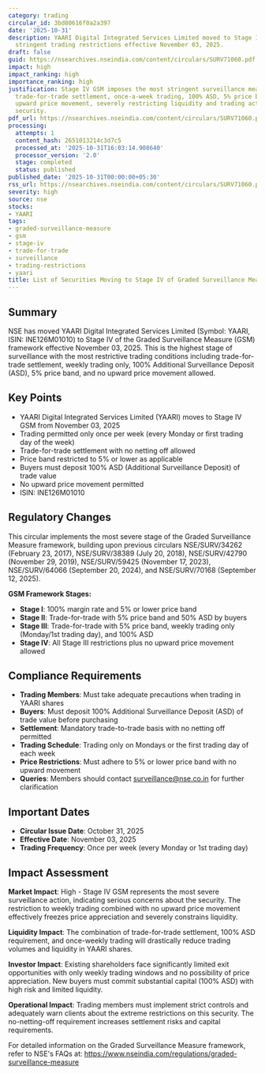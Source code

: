 ```yaml
---
category: trading
circular_id: 3bd80616f0a2a397
date: '2025-10-31'
description: YAARI Digital Integrated Services Limited moved to Stage IV of GSM with
  stringent trading restrictions effective November 03, 2025.
draft: false
guid: https://nsearchives.nseindia.com/content/circulars/SURV71060.pdf
impact: high
impact_ranking: high
importance_ranking: high
justification: Stage IV GSM imposes the most stringent surveillance measures including
  trade-for-trade settlement, once-a-week trading, 100% ASD, 5% price band, and no
  upward price movement, severely restricting liquidity and trading activity for affected
  security.
pdf_url: https://nsearchives.nseindia.com/content/circulars/SURV71060.pdf
processing:
  attempts: 1
  content_hash: 2651013214c3d7c5
  processed_at: '2025-10-31T16:03:14.908640'
  processor_version: '2.0'
  stage: completed
  status: published
published_date: '2025-10-31T00:00:00+05:30'
rss_url: https://nsearchives.nseindia.com/content/circulars/SURV71060.pdf
severity: high
source: nse
stocks:
- YAARI
tags:
- graded-surveillance-measure
- gsm
- stage-iv
- trade-for-trade
- surveillance
- trading-restrictions
- yaari
title: List of Securities Moving to Stage IV of Graded Surveillance Measure (GSM)
---
```


## Summary

NSE has moved YAARI Digital Integrated Services Limited (Symbol: YAARI, ISIN: INE126M01010) to Stage IV of the Graded Surveillance Measure (GSM) framework effective November 03, 2025. This is the highest stage of surveillance with the most restrictive trading conditions including trade-for-trade settlement, weekly trading only, 100% Additional Surveillance Deposit (ASD), 5% price band, and no upward price movement allowed.

## Key Points

- YAARI Digital Integrated Services Limited (YAARI) moves to Stage IV GSM from November 03, 2025
- Trading permitted only once per week (every Monday or first trading day of the week)
- Trade-for-trade settlement with no netting off allowed
- Price band restricted to 5% or lower as applicable
- Buyers must deposit 100% ASD (Additional Surveillance Deposit) of trade value
- No upward price movement permitted
- ISIN: INE126M01010

## Regulatory Changes

This circular implements the most severe stage of the Graded Surveillance Measure framework, building upon previous circulars NSE/SURV/34262 (February 23, 2017), NSE/SURV/38389 (July 20, 2018), NSE/SURV/42790 (November 29, 2019), NSE/SURV/59425 (November 17, 2023), NSE/SURV/64066 (September 20, 2024), and NSE/SURV/70168 (September 12, 2025).

**GSM Framework Stages:**

- **Stage I**: 100% margin rate and 5% or lower price band
- **Stage II**: Trade-for-trade with 5% price band and 50% ASD by buyers
- **Stage III**: Trade-for-trade with 5% price band, weekly trading only (Monday/1st trading day), and 100% ASD
- **Stage IV**: All Stage III restrictions plus no upward price movement allowed

## Compliance Requirements

- **Trading Members**: Must take adequate precautions when trading in YAARI shares
- **Buyers**: Must deposit 100% Additional Surveillance Deposit (ASD) of trade value before purchasing
- **Settlement**: Mandatory trade-to-trade basis with no netting off permitted
- **Trading Schedule**: Trading only on Mondays or the first trading day of each week
- **Price Restrictions**: Must adhere to 5% or lower price band with no upward movement
- **Queries**: Members should contact surveillance@nse.co.in for further clarification

## Important Dates

- **Circular Issue Date**: October 31, 2025
- **Effective Date**: November 03, 2025
- **Trading Frequency**: Once per week (every Monday or 1st trading day)

## Impact Assessment

**Market Impact**: High - Stage IV GSM represents the most severe surveillance action, indicating serious concerns about the security. The restriction to weekly trading combined with no upward price movement effectively freezes price appreciation and severely constrains liquidity.

**Liquidity Impact**: The combination of trade-for-trade settlement, 100% ASD requirement, and once-weekly trading will drastically reduce trading volumes and liquidity in YAARI shares.

**Investor Impact**: Existing shareholders face significantly limited exit opportunities with only weekly trading windows and no possibility of price appreciation. New buyers must commit substantial capital (100% ASD) with high risk and limited liquidity.

**Operational Impact**: Trading members must implement strict controls and adequately warn clients about the extreme restrictions on this security. The no-netting-off requirement increases settlement risks and capital requirements.

For detailed information on the Graded Surveillance Measure framework, refer to NSE's FAQs at: https://www.nseindia.com/regulations/graded-surveillance-measure
